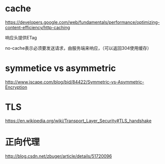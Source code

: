 # cache

https://developers.google.com/web/fundamentals/performance/optimizing-content-efficiency/http-caching

响应头提供ETag

no-cache表示必须要发送请求，由服务端来响应，（可以返回304使用缓存）

# symmetice vs asymmetric

http://www.jscape.com/blog/bid/84422/Symmetric-vs-Asymmetric-Encryption

# TLS

https://en.wikipedia.org/wiki/Transport_Layer_Security#TLS_handshake

# 正向代理

http://blog.csdn.net/zbuger/article/details/51720096

